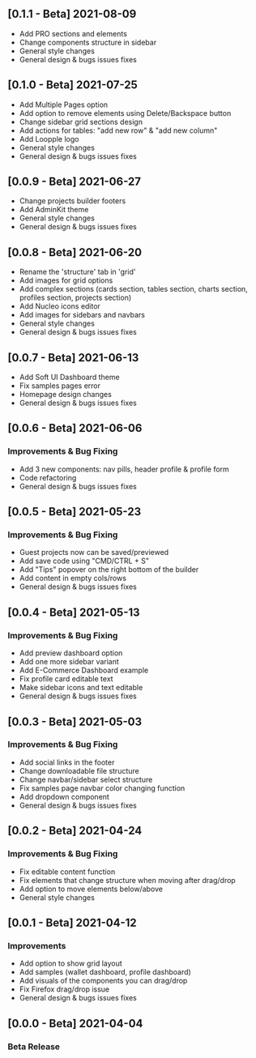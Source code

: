 ## [0.1.1 - Beta] 2021-08-09
- Add PRO sections and elements
- Change components structure in sidebar
- General style changes
- General design & bugs issues fixes


## [0.1.0 - Beta] 2021-07-25
- Add Multiple Pages option
- Add option to remove elements using Delete/Backspace button
- Change sidebar grid sections design
- Add actions for tables: "add new row" & "add new column"
- Add Loopple logo
- General style changes
- General design & bugs issues fixes

## [0.0.9 - Beta] 2021-06-27
- Change projects builder footers
- Add AdminKit theme
- General style changes
- General design & bugs issues fixes

## [0.0.8 - Beta] 2021-06-20
- Rename the 'structure' tab in 'grid'
- Add images for grid options
- Add complex sections (cards section, tables section, charts section, profiles section, projects section)
- Add Nucleo icons editor
- Add images for sidebars and navbars
- General style changes
- General design & bugs issues fixes

## [0.0.7 - Beta] 2021-06-13
- Add Soft UI Dashboard theme
- Fix samples pages error
- Homepage design changes
- General design & bugs issues fixes

## [0.0.6 - Beta] 2021-06-06
### Improvements & Bug Fixing
- Add 3 new components: nav pills, header profile & profile form
- Code refactoring
- General design & bugs issues fixes

## [0.0.5 - Beta] 2021-05-23
### Improvements & Bug Fixing
- Guest projects now can be saved/previewed
- Add save code using "CMD/CTRL + S"
- Add "Tips" popover on the right bottom of the builder
- Add content in empty cols/rows
- General design & bugs issues fixes

## [0.0.4 - Beta] 2021-05-13
### Improvements & Bug Fixing
- Add preview dashboard option
- Add one more sidebar variant
- Add E-Commerce Dashboard example
- Fix profile card editable text
- Make sidebar icons and text editable
- General design & bugs issues fixes

## [0.0.3 - Beta] 2021-05-03
### Improvements & Bug Fixing
- Add social links in the footer
- Change downloadable file structure
- Change navbar/sidebar select structure
- Fix samples page navbar color changing function
- Add dropdown component
- General design & bugs issues fixes

## [0.0.2 - Beta] 2021-04-24
### Improvements & Bug Fixing
- Fix editable content function
- Fix elements that change structure when moving after drag/drop
- Add option to move elements below/above
- General style changes

## [0.0.1 - Beta] 2021-04-12
### Improvements
- Add option to show grid layout
- Add samples (wallet dashboard, profile dashboard)
- Add visuals of the components you can drag/drop
- Fix Firefox drag/drop issue
- General design & bugs issues fixes

## [0.0.0 - Beta] 2021-04-04
### Beta Release
